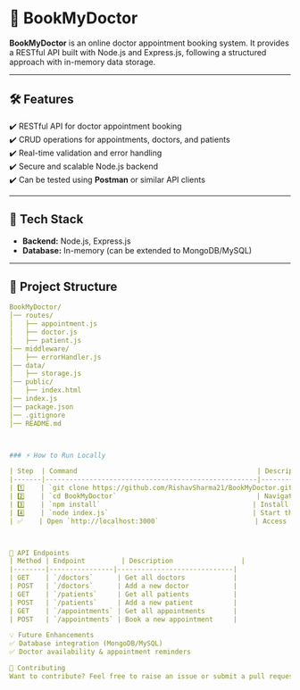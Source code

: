 # 📌 BookMyDoctor

**BookMyDoctor** is an online doctor appointment booking system. It provides a RESTful API built with Node.js and Express.js, following a structured approach with in-memory data storage.

---

## 🛠️ Features
✔️ RESTful API for doctor appointment booking  
✔️ CRUD operations for appointments, doctors, and patients  
✔️ Real-time validation and error handling  
✔️ Secure and scalable Node.js backend  
✔️ Can be tested using **Postman** or similar API clients  

---

## 🚀 Tech Stack
- **Backend:** Node.js, Express.js  
- **Database:** In-memory (can be extended to MongoDB/MySQL)  

---

## 📂 Project Structure
```yaml
BookMyDoctor/
│── routes/
│   ├── appointment.js
│   ├── doctor.js
│   ├── patient.js
│── middleware/
│   ├── errorHandler.js
│── data/
│   ├── storage.js
│── public/
│   ├── index.html
│── index.js
│── package.json
│── .gitignore
│── README.md



### ⚡ How to Run Locally

| Step  | Command                                             | Description                         |
|-------|-----------------------------------------------------|-------------------------------------|
| 1️⃣    | `git clone https://github.com/RishavSharma21/BookMyDoctor.git` | Clone the repository              |
| 2️⃣    | `cd BookMyDoctor`                                   | Navigate into the project directory |
| 3️⃣    | `npm install`                                      | Install dependencies               |
| 4️⃣    | `node index.js`                                    | Start the server                   |
| ✅    | Open `http://localhost:3000`                        | Access the app in a browser        |



📢 API Endpoints
| Method | Endpoint         | Description                 |
|--------|----------------|-----------------------------|
| GET    | `/doctors`      | Get all doctors            |
| POST   | `/doctors`      | Add a new doctor           |
| GET    | `/patients`     | Get all patients           |
| POST   | `/patients`     | Add a new patient          |
| GET    | `/appointments` | Get all appointments       |
| POST   | `/appointments` | Book a new appointment     |

💡 Future Enhancements
✅ Database integration (MongoDB/MySQL)
✅ Doctor availability & appointment reminders

🤝 Contributing
Want to contribute? Feel free to raise an issue or submit a pull request!
